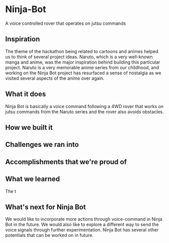 # Ninja-Bot
A voice controlled rover that operates on jutsu commands

## Inspiration
The theme of the hackathon being related to cartoons and animes helped us to think of several project ideas. Naruto, which is a very well-known manga and anime, was the major inspiration behind building this particular project. Naruto is a very memorable anime series from our childhood, and working on the Ninja Bot project has resurfaced a sense of nostalgia as we visited several aspects of the anime over again.

## What it does
Ninja Bot is basically a voice command following a 4WD rover that works on jutsu commands from the Naruto series and the rover also avoids obstacles.

## How we built it


## Challenges we ran into


## Accomplishments that we're proud of


## What we learned
The t

## What's next for Ninja Bot
We would like to incorporate more actions through voice-command in Ninja Bot in the future. We would also like to explore a different way to send the voice signals through further experimentation. Ninja Bot has several other potentials that can be worked on in future. 
